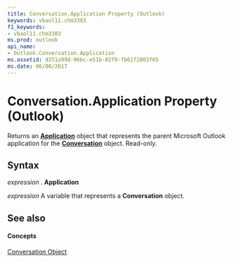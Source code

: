 ```yaml
---
title: Conversation.Application Property (Outlook)
keywords: vbaol11.chm3383
f1_keywords:
- vbaol11.chm3383
ms.prod: outlook
api_name:
- Outlook.Conversation.Application
ms.assetid: d251a99d-96bc-e51b-02f0-fb61f2803f65
ms.date: 06/08/2017
---
```



# Conversation.Application Property (Outlook)

Returns an **[Application](application-object-outlook.md)** object that represents the parent Microsoft Outlook application for the **[Conversation](conversation-object-outlook.md)** object. Read-only.


## Syntax

 _expression_ . **Application**

 _expression_ A variable that represents a **Conversation** object.


## See also


#### Concepts


[Conversation Object](conversation-object-outlook.md)

